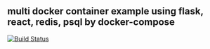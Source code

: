 ## multi docker container example using flask, react, redis, psql by docker-compose

[![Build Status](http://54.180.90.40:8080/buildStatus/icon?job=multi-docker-test)](http://54.180.90.40:8080/job/multi-docker-test/)
